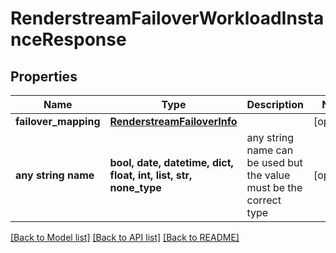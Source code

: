 # RenderstreamFailoverWorkloadInstanceResponse


## Properties
Name | Type | Description | Notes
------------ | ------------- | ------------- | -------------
**failover_mapping** | [**RenderstreamFailoverInfo**](RenderstreamFailoverInfo.md) |  | [optional] 
**any string name** | **bool, date, datetime, dict, float, int, list, str, none_type** | any string name can be used but the value must be the correct type | [optional]

[[Back to Model list]](../README.md#documentation-for-models) [[Back to API list]](../README.md#documentation-for-api-endpoints) [[Back to README]](../README.md)



